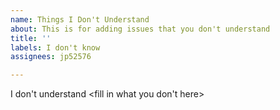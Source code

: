 ```yaml
---
name: Things I Don't Understand
about: This is for adding issues that you don't understand
title: ''
labels: I don't know
assignees: jp52576

---
```


I don't understand <fill in what you don't here>
